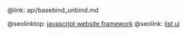 @link: api/basebind_unbind.md

@seolinktop: [javascript website framework](https://webix.com)
@seolink: [list ui](https://webix.com/widget/list/)